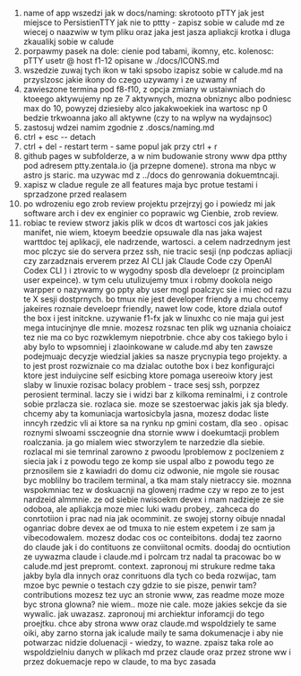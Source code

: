 1) name of app wszedzi jak w docs/naming: skrotooto pTTY jak jest miejsce to PersistienTTY jak nie to pttty - zapisz sobie w calude md ze wiecej o naazwiw w tym pliku oraz jaka jest jasza apliakcji krotka i dluga zkaualikj sobie w calude
2) porpawmy pasek na dole: cienie pod tabami, ikomny, etc. kolenosc: pTTY usetr @ host f1-12 opisane w ./docs/ICONS.md
3) wszedzie zuwaj tych ikon w taki spsobo  izapisz sobie w calude.md na przyslzosc jakie ikony do czego uzywamy i ze uzwamy nf 
4) zawieszone termina pod f8-f10, z opcja zmiany w ustaiwniach do ktoeego aktywujemy np ze 7 aktywnych, mozna obniznyc albo podniesc max do 10, powyzej dziesieby alco jakakwoekiek ina wartosc np 0 bedzie trkwoanna jako all aktywne (czy to na wplyw na wydajnsoc)
5) zastosuj wdzei namim zgodnie z .doscs/naming.md
6) ctrl + esc -- detach 
7) ctrl + del - restart term - same popul jak przy ctrl + r
8) github pages w subfolderze, a w nim budowanie strony www dpa ptthy pod adresem ptty.zentala.io (ja przepne domene). strona ma nbyc w astro js staric. ma uzywac md z ../docs do genrowania dokuemtncaji. 
9) xapisz w cladue regule ze all features maja byc protue testami i sprzadzone przed realasem
10) po wdrozeniu ego zrob review projektu przejrzyj go i powiedz mi jak software arch i dev ex enginier co poprawic wg Cienbie, zrob review.
11) robiac te review stworz jakis plik w dcos dt wartosci cos jak jakies manifet, nie wiem, ktoeym beedzie opsuwale dla nas jaka wajest warttdoc tej aplikacji, ele nadrzende, wartosci. a celem nadrzednym jest moc plczyc sie do servera przez ssh, nie tracic sesji (np podczas apliacji czy zarzadznais erverem przez AI CLI jak Claude Code czy OpenAI Codex CLI ) i ztrovic to w wygodny sposb dla develoepr (z proinciplam user expeince). w tym celu utulizujemy tmux i robmy dookola neigo warpper o nazywamy go ppty aby user mogl poalczyc sie i miec od razu te X sesji dostprnych. bo tmux nie jest developer friendy a mu chccemy jakeires roznaie develoepr friendly, nawet low code, ktore dziala outof the box i jest initckne. uzywanie f1-fx jak w linuxhc co nie maja gui jest mega intucinjnye dle mnie. mozesz rozsnac ten plik wg uznania choiaicz tez nie ma co byc rozwklemym niepotrbnie. chce aby cos takiego bylo i aby bylo to wpsomniej i zlaoinkowane w calude.md aby ten zawsze podejmuajc decyzje wiedzial jakies sa nasze prycnypia tego projekty. a to jest prost rozwiznaie co ma dzialac outothe box i bez konfigurajci ktore jest induiycine self esicbing ktore pomaga usereoiw ktory jest slaby w linuxie rozisac bolacy problem - trace sesj ssh, porpzez perosient terminal. laczy sie i widzi bar z kilkoma reminalmi, i z controle sobie przlacza sie. rozlaca sie. moze se szestoerwac jakis jak sja bledy. chcemy aby ta komuniacja wartosicbyla jasna, mozesz dodac liste inncyh rzedzic vli ai ktore sa na rynku np gmini costam, dla seo . opisac roznymi slwoami ssczeognie  dna stornie www i doekumtacji problem roalczania. ja go mialem wiec stworzylem te narzedzie dla siebie. rozlacal mi sie temrinal zarowno z pwoodu lproblemow z poclzeniem z siecia jak i z powodu tego ze komp sie uspal albo z powodu tego ze prznosilem sie z kawiadri do domu ciz odwonie, nie mgole sie rousac byc moblilny bo tracilem terminal, a tka mam staly nietraccy sie. moznna wspokmniac tez w doskuacnji na glowenj rradme czy w repo ze to jest nardzeid almmnie. ze od siebie nwisoekm devex i mam nadzieje ze sie odoboa, ale apliakcja moze miec luki wadu probey,. zahceca do conrtotiion i prac nad nia jak ocomminit. ze swojej storny oibuje nnadal oganriac dobre devex ae od tmuxa to nie estem expetem i ze sam ja vibecodowalem. mozesz dodac cos oc conteibitons. dodaj tez zaorno do claude jak i do  contituons ze conviitonal ocmits. doodaj do ocntiution ze uywazma claude i claude.md i polrcam trz nadal ta pracowac bo w calude.md jest prepromt. context. zapronouj mi strukure redme taka jakby byla dla innych oraz conrituons dla tych co beda rozwijac, tam mzoe byc pewnie o testach czy gdzie to sie pisze, penwir tam? contributions mozesz tez uyc an stronie www, zas readme moze moze byc strona glowna? nie wiem.. moze nie cale. moze jakies sekcje da sie wywalic. jak uwazasz. zapronouj mi archiektur inforamcji do tego proejtku. chce aby strona www oraz claude.md wspoldziely te same oiki, aby zarno storna jak icalude maily te sama dokumenacje i aby nie potwarzac nidzie doluenacji - wiedzy, to wazne. zpaisz taka role ao wspoldzielniu danych w plikach md przez claude oraz przez strone ww i przez dokuemacje repo w claude, to ma byc zasada 
